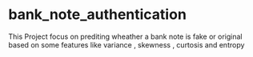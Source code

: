# bank_note_authentication
This Project focus on prediting wheather a bank note is fake or original based on some features like variance , skewness , curtosis and entropy 
